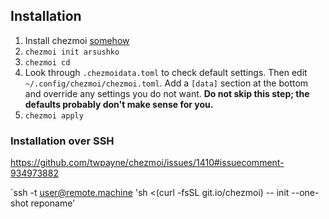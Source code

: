 ## Installation
1. Install chezmoi [somehow](https://www.chezmoi.io/install/)
2. `chezmoi init arsushko`
3. `chezmoi cd`
4. Look through `.chezmoidata.toml` to check default settings. Then edit `~/.config/chezmoi/chezmoi.toml`. Add a `[data]` section at the bottom and override any settings you do not want. **Do not skip this step; the defaults probably don't make sense for you.**
5. `chezmoi apply`

### Installation over SSH

https://github.com/twpayne/chezmoi/issues/1410#issuecomment-934973882

`ssh -t user@remote.machine 'sh <(curl -fsSL git.io/chezmoi) -- init --one-shot reponame'
